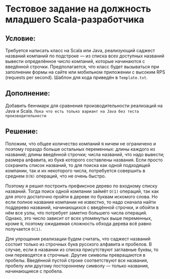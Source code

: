 # Тестовое задание на должность младшего Scala-разработчика

## Условие:

Требуется написать класс на Scala или Java, реализующий саджест названий 
компаний по подстроке — из списка всех доступных названий вывести 
определённое число компаний, которые начинаются с введённой строчки. 
Предполагается, что класс будет вызываться при заполнении формы на сайте или 
мобильном приложении с высоким RPS (requests per second). Шаблон для кода 
приведён в `Template.txt`.

## Дополнение:

Добавить бенчмарк для сравнения производительности реализаций на Java и 
Scala. `Пока что есть только вариант на Java без теста производительности`

## Решение:

Положим, что общее количество компаний `N` ничем не ограничено и поэтому 
гораздо больше остальных переменных: длины каждого из названий; длины 
введённой строчки; числа названий, что надо вывести; размера алфавита, из 
букв которого составлены названия. Если просто сохранить список названий, 
то для поиска как одной подходящей компании, так и их некоторого числа, 
потребуется совершить в среднем `O(N)` операций, что не очень быстро.

Поэтому я решил построить префиксное дерево по входному списку названий. 
Тогда поиск одной компании займёт `O(1)` операций, так как для этого 
достаточно пройти в дереве по буквам искомого слова. Но если полное название 
компании не известно, то надо сначала найти поддерево названий, начинающихся 
с введённой строчки, и обойти в нём все узлы, что потребует заметно большего 
числа операций. Однако, это число зависит от всех упомянутых выше переменных, 
кроме `N`, поэтому ожидаемая сложность обхода дерева всё равно получается 
`O(1)`.

Для упрощения реализации будем считать, что саджест названий состоит только 
из строчных букв русского алфавита и пробелов. В случае, если в названии из 
списка присутствуют заглавные буквы, то они переводятся в строчные. Другие 
символы превращаются в пробелы. Введённой пустой строке соответствуют все 
названия, пробелу или другому постороннему символу — только названия, 
начинающиеся с пробела.